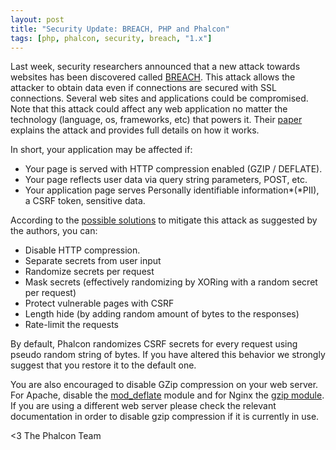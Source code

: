 ```yaml
---
layout: post
title: "Security Update: BREACH, PHP and Phalcon"
tags: [php, phalcon, security, breach, "1.x"]
---
```

Last week, security researchers announced that a new attack towards websites has been discovered called [BREACH](http://breachattack.com/). This attack allows the attacker to obtain data even if connections are secured with SSL connections. Several web sites and applications could be compromised. Note that this attack could affect any web application no matter the technology (language, os, frameworks, etc) that powers it. Their [paper](http://breachattack.com/resources/BREACH%20-%20SSL,%20gone%20in%2030%20seconds.pdf) explains the attack and provides full details on how it works.

In short, your application may be affected if:

<!--more-->
- Your page is served with HTTP compression enabled (GZIP / DEFLATE).
- Your page reflects user data via query string parameters, POST, etc.
- Your application page serves Personally identifiable information*(*PII), a CSRF token, sensitive data.

According to the [possible solutions](http://breachattack.com/#mitigations) to mitigate this attack as suggested by the authors, you can:

- Disable HTTP compression.
- Separate secrets from user input
- Randomize secrets per request
- Mask secrets (effectively randomizing by XORing with a random secret per request)
- Protect vulnerable pages with CSRF
- Length hide (by adding random amount of bytes to the responses)
- Rate-limit the requests

By default, Phalcon randomizes CSRF secrets for every request using pseudo random string of bytes. If you have altered this behavior we strongly suggest that you restore it to the default one.

You are also encouraged to disable GZip compression on your web server. For Apache, disable the [mod_deflate](http://httpd.apache.org/docs/2.2/mod/mod_deflate.html) module and for Nginx the [gzip module](http://wiki.nginx.org/HttpGzipModule). If you are using a different web server please check the relevant documentation in order to disable gzip compression if it is currently in use.


<3 The Phalcon Team
